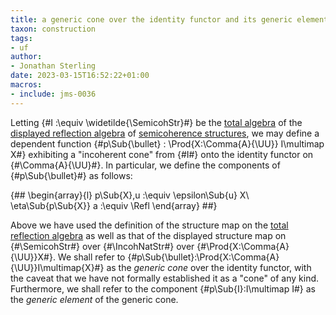 ```yaml
---
title: a generic cone over the identity functor and its generic element
taxon: construction
tags:
- uf
author:
- Jonathan Sterling
date: 2023-03-15T16:52:22+01:00
macros:
- include: jms-0036
---
```


Letting {#I :\equiv \widetilde{\SemicohStr}#} be the [total algebra](jms-003S) of the [displayed reflection algebra](jms-003R) of [semicoherence structures](jms-003W), we may define a dependent function {#p\Sub{\bullet} : \Prod{X:\Comma{A}{\UU}} I\multimap X#} exhibiting a "incoherent cone" from {#I#} onto the identity functor on {#\Comma{A}{\UU}#}. In particular, we define the components of {#p\Sub{\bullet}#} as follows:

{##
  \begin{array}{l}
    p\Sub{X}\,u :\equiv \epsilon\Sub{u} X\\
    \eta\Sub{p\Sub{X}} a :\equiv \Refl
  \end{array}
##}

Above we have used the definition of the structure map on the [total reflection algebra](jms-003S) as well as that of the displayed structure map on {#\SemicohStr#} over {#\IncohNatStr#} over {#\Prod{X:\Comma{A}{\UU}}X#}. We shall refer to {#p\Sub{\bullet}:\Prod{X:\Comma{A}{\UU}}I\multimap{X}#} as the *generic cone* over the identity functor, with the caveat that we have not formally established it as a "cone" of any kind. Furthermore, we shall refer to the component {#p\Sub{I}:I\multimap I#} as the *generic element* of the generic cone.
